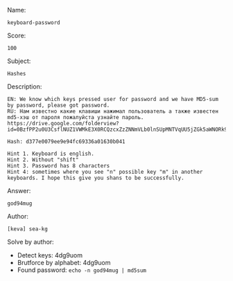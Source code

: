 Name:
	
	keyboard-password

Score:

	100

Subject:
	
	Hashes

Description:
	
	EN: We know which keys pressed user for password and we have MD5-sum by password, please got password.
	RU: Нам известно какие клавиши нажимал пользователь а также известен md5-хэш от пароля пожалуйста узнайте пароль.
	https://drive.google.com/folderview?id=0BzfPP2u0U3CsflNUZ1VWMkE3X0RCQzcxZzZNNmVLb0lnSUpMNTVqUU5jZGk5aWNORk9fUW8&usp=sharing

	Hash: d377e0079ee9e94fc69336a01630b041

	Hint 1. Keyboard is english.
	Hint 2. Without "shift"
	Hint 3. Password has 8 characters
	Hint 4: sometimes where you see "n" possible key "m" in another keyboards. I hope this give you shans to be successfully.

Answer:

	god94mug

Author:

	[keva] sea-kg
	
Solve by author:

* Detect keys: 4dg9uom
* Brutforce by alphabet: 4dg9uom
* Found password: `echo -n god94mug | md5sum`
